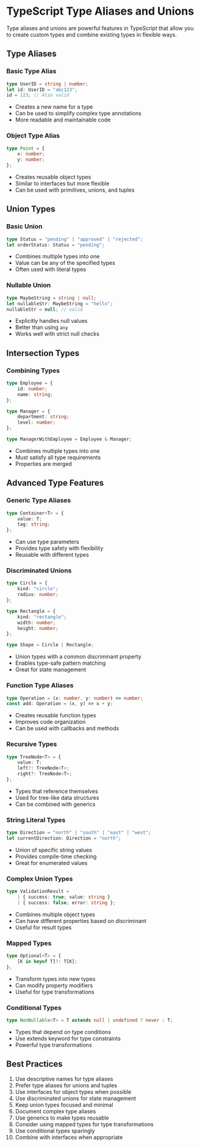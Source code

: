 # TypeScript Type Aliases and Unions

Type aliases and unions are powerful features in TypeScript that allow you to create custom types and combine existing types in flexible ways.

## Type Aliases

### Basic Type Alias
```typescript
type UserID = string | number;
let id: UserID = "abc123";
id = 123; // Also valid
```
- Creates a new name for a type
- Can be used to simplify complex type annotations
- More readable and maintainable code

### Object Type Alias
```typescript
type Point = {
    x: number;
    y: number;
};
```
- Creates reusable object types
- Similar to interfaces but more flexible
- Can be used with primitives, unions, and tuples

## Union Types

### Basic Union
```typescript
type Status = "pending" | "approved" | "rejected";
let orderStatus: Status = "pending";
```
- Combines multiple types into one
- Value can be any of the specified types
- Often used with literal types

### Nullable Union
```typescript
type MaybeString = string | null;
let nullableStr: MaybeString = "hello";
nullableStr = null; // valid
```
- Explicitly handles null values
- Better than using `any`
- Works well with strict null checks

## Intersection Types

### Combining Types
```typescript
type Employee = {
    id: number;
    name: string;
};

type Manager = {
    department: string;
    level: number;
};

type ManagerWithEmployee = Employee & Manager;
```
- Combines multiple types into one
- Must satisfy all type requirements
- Properties are merged

## Advanced Type Features

### Generic Type Aliases
```typescript
type Container<T> = {
    value: T;
    tag: string;
};
```
- Can use type parameters
- Provides type safety with flexibility
- Reusable with different types

### Discriminated Unions
```typescript
type Circle = {
    kind: "circle";
    radius: number;
};

type Rectangle = {
    kind: "rectangle";
    width: number;
    height: number;
};

type Shape = Circle | Rectangle;
```
- Union types with a common discriminant property
- Enables type-safe pattern matching
- Great for state management

### Function Type Aliases
```typescript
type Operation = (x: number, y: number) => number;
const add: Operation = (x, y) => x + y;
```
- Creates reusable function types
- Improves code organization
- Can be used with callbacks and methods

### Recursive Types
```typescript
type TreeNode<T> = {
    value: T;
    left?: TreeNode<T>;
    right?: TreeNode<T>;
};
```
- Types that reference themselves
- Used for tree-like data structures
- Can be combined with generics

### String Literal Types
```typescript
type Direction = "north" | "south" | "east" | "west";
let currentDirection: Direction = "north";
```
- Union of specific string values
- Provides compile-time checking
- Great for enumerated values

### Complex Union Types
```typescript
type ValidationResult = 
    | { success: true; value: string }
    | { success: false; error: string };
```
- Combines multiple object types
- Can have different properties based on discriminant
- Useful for result types

### Mapped Types
```typescript
type Optional<T> = {
    [K in keyof T]?: T[K];
};
```
- Transform types into new types
- Can modify property modifiers
- Useful for type transformations

### Conditional Types
```typescript
type NonNullable<T> = T extends null | undefined ? never : T;
```
- Types that depend on type conditions
- Use extends keyword for type constraints
- Powerful type transformations

## Best Practices
1. Use descriptive names for type aliases
2. Prefer type aliases for unions and tuples
3. Use interfaces for object types when possible
4. Use discriminated unions for state management
5. Keep union types focused and minimal
6. Document complex type aliases
7. Use generics to make types reusable
8. Consider using mapped types for type transformations
9. Use conditional types sparingly
10. Combine with interfaces when appropriate 